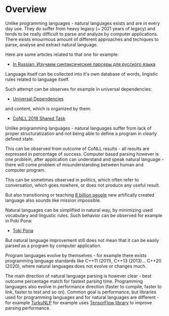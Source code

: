 # Overview

Unlike programming languages - natural languages exists and are in every day use. They do suffer from heavy legacy (~ 2021 years of legacy) and tends to be really difficult 
to parse and analyze by computer applications. There exists enourmous amount of different approaches and techiques to parse, analyse and extract natural language.

Here are some articles related to that one for example:

* [In Russian: Изучаем синтаксические парсеры для русского языка](https://m.habr.com/ru/company/sberbank/blog/418701/)

Language itself can be collected into it's own database of words, lingistic rules related to language itself.

Such attempt can be observes for example in universal dependencies:

* [Universal Dependencies](https://universaldependencies.org/)

and content, which is organized by them:

* [CoNLL 2018 Shared Task](http://universaldependencies.org/conll18/)

Unlike programming languages - natural languages suffer from lack of proper structuratization and not being able to define a program in clearly defined state.

This can be observed from outcome of CoNLL results - all results are expressed in percentage of success. Computer based parsing however is one problem, after 
application can understand and speak natural language - there will come problem of misunderstanding between human and computer program.

This can be sometimes observed in politics, which often refer to conversation, which goes nowhere, or does not produce any useful result.

But also transitioning or teaching [8 billion people](https://www.worldometers.info/world-population/) new artifically created language also sounds like mission impossible.

Natural languages can be simplified in natural way, by minimizing used vocabulary and lingustic rules. Such behavior can be observed for example in Poki Pona:

* [Toki Pona](https://en.wikipedia.org/wiki/Toki_Pona)

But natural language improvement still does not mean that it can be easily parsed as a program by computer application.

Program languages evolve by themselves - for example there exists programming language standards like C++11 (2011), C++13 (2013)... C++20 (2020), where
natural languages does not evolve or changes much.

The main direction of natural language parsing is however clear - best outcome percentage match for fastest parsing time. Programming languages also evolve in performance direction (faster to compile, faster to link, faster to test and so on). Common goal is performance, but libraries used for programming languages and for natural languages are different - for example [TurkuNLP](https://github.com/TurkuNLP/Turku-neural-parser-pipeline) for example uses [TensorFlow library](https://github.com/tensorflow/tensorflow) to improve parsing performance.


